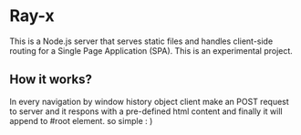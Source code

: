 # Ray-x

This is a Node.js server that serves static files and handles client-side routing for a Single Page Application (SPA). This is an experimental project.

## How it works?

In every navigation by window history object client make an POST request to server and it respons with a pre-defined html content and finally it will append to #root element. so simple : )
